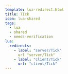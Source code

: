 ```yaml
---
template: lua-redirect.html
title: Tick
icon: lua-shared
tags:
  - lua
  - shared
  - needs-verification
lua:
  redirects:
    - label: "server/Tick"
      url "server/Tick"
    - label: "client/Tick"
      url: "client/Tick"
---
```


